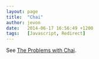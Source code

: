 ```yaml
---
layout: page
title:  "Chai"
author: jevon
date:   2014-06-17 16:56:49 +1200
tags:   [Javascript, Redirect]
---
```


See [The Problems with Chai](the-problems-with-chai.md).
